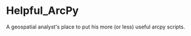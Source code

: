 Helpful_ArcPy
=============

A geospatial analyst's place to put his more (or less) useful arcpy scripts. 
